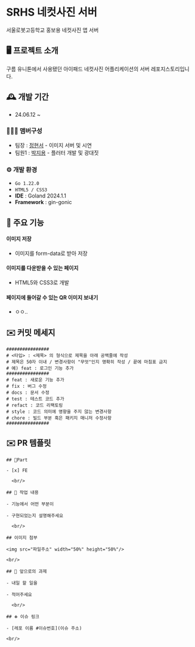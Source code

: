 # SRHS 네컷사진 서버
서울로봇고등학교 홍보용 네컷사진 앱 서버


## 🖥️ 프로젝트 소개
구름 유니톤에서 사용됐던 아이패드 네컷사진 어플리케이션의 서버 레포지스토리입니다.
<br>

## 🕰️ 개발 기간
* 24.06.12 ~

### 🧑‍🤝‍🧑 맴버구성
- 팀장  : <a href="https://github.com/3boku" >정현서</a> - 이미지 서버 및 시연
- 팀원1 : <a href="https://github.com/jiyong06" >박지용</a> - 플러터 개발 및 광대짓

### ⚙️ 개발 환경
- `Go 1.22.0`
- `HTML5 / CSS3`
- **IDE** : Goland 2024.1.1
- **Framework** : gin-gonic

## 📌 주요 기능
#### 이미지 저장
- 이미지를 form-data로 받아 저장
#### 이미지를 다운받을 수 있는 페이지
- HTML5와 CSS3로 개발
#### 페이지에 들어갈 수 있는 QR 이미지 보내기
- ㅇㅇ..

## ✉️ 커밋 메세지
```
################
# <타입> : <제목> 의 형식으로 제목을 아래 공백줄에 작성
# 제목은 50자 이내 / 변경사항이 "무엇"인지 명확히 작성 / 끝에 마침표 금지
# 예) feat : 로그인 기능 추가
################
# feat : 새로운 기능 추가
# fix : 버그 수정
# docs : 문서 수정
# test : 테스트 코드 추가
# refact : 코드 리팩토링
# style : 코드 의미에 영향을 주지 않는 변경사항
# chore : 빌드 부분 혹은 패키지 매니저 수정사항
################
```

## ✉️ PR 템플릿
```
## 🔘Part

- [x] FE

  <br/>

## 🔎 작업 내용

- 기능에서 어떤 부분이

- 구현되었는지 설명해주세요

  <br/>

## 이미지 첨부

<img src="파일주소" width="50%" height="50%"/>

<br/>

## 🔧 앞으로의 과제

- 내일 할 일을

- 적어주세요

  <br/>

## ➕ 이슈 링크

- [레포 이름 #이슈번호](이슈 주소)

<br/>
```

